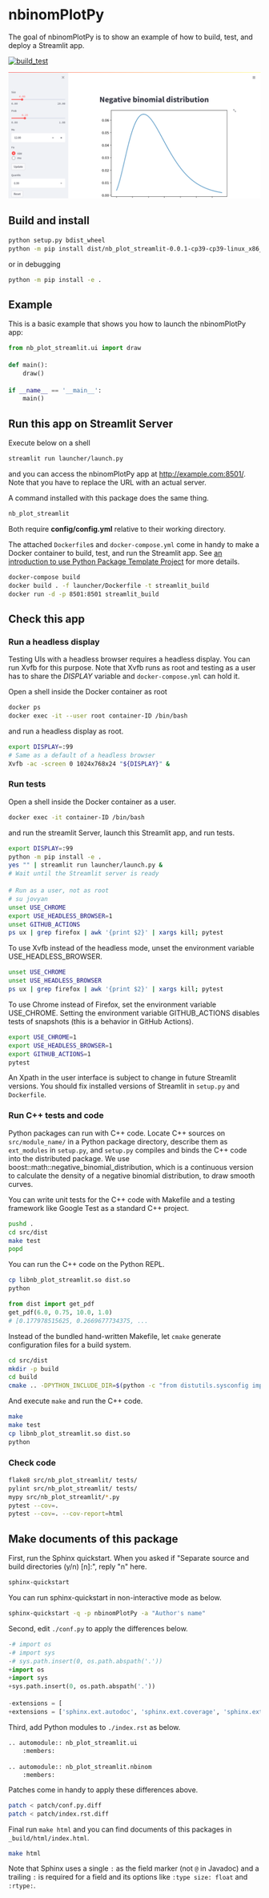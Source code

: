 # nbinomPlotPy

The goal of nbinomPlotPy is to show an example of how to build, test, and deploy a Streamlit app.

[![build_test](https://github.com/zettsu-t/nbinomPlotPy/workflows/build_test/badge.svg)](https://github.com/zettsu-t/nbinomPlotPy/actions)

![Sample Page](tests/data/screen_shot_initial.png)

## Build and install

``` bash
python setup.py bdist_wheel
python -m pip install dist/nb_plot_streamlit-0.0.1-cp39-cp39-linux_x86_64.whl
```

or in debugging

``` bash
python -m pip install -e .
```

## Example

This is a basic example that shows you how to launch the nbinomPlotPy app:

``` python
from nb_plot_streamlit.ui import draw

def main():
    draw()

if __name__ == '__main__':
    main()
```

## Run this app on Streamlit Server

Execute below on a shell

``` bash
streamlit run launcher/launch.py
```

and you can access the nbinomPlotPy app at <http://example.com:8501/>. Note that you have to replace the URL with an actual server.

A command installed with this package does the same thing.

``` bash
nb_plot_streamlit
```

Both require **config/config.yml** relative to their working directory.

The attached `Dockerfile`s and `docker-compose.yml` come in handy to make a Docker container to build, test, and run the Streamlit app. See [an introduction to use Python Package Template Project](https://github.com/zettsu-t/create-py-package) for more details.

``` bash
docker-compose build
docker build . -f launcher/Dockerfile -t streamlit_build
docker run -d -p 8501:8501 streamlit_build
```

## Check this app

### Run a headless display

Testing UIs with a headless browser requires a headless display. You can run Xvfb for this purpose. Note that Xvfb runs as root and testing as a user has to share the *DISPLAY* variable and `docker-compose.yml` can hold it.

Open a shell inside the Docker container as root

``` bash
docker ps
docker exec -it --user root container-ID /bin/bash
```

and run a headless display as root.

``` bash
export DISPLAY=:99
# Same as a default of a headless browser
Xvfb -ac -screen 0 1024x768x24 "${DISPLAY}" &
```

### Run tests

Open a shell inside the Docker container as a user.

``` bash
docker exec -it container-ID /bin/bash
```

and run the streamlit Server, launch this Streamlit app, and run tests.

``` bash
export DISPLAY=:99
python -m pip install -e .
yes "" | streamlit run launcher/launch.py &
# Wait until the Streamlit server is ready

# Run as a user, not as root
# su jovyan
unset USE_CHROME
export USE_HEADLESS_BROWSER=1
unset GITHUB_ACTIONS
ps ux | grep firefox | awk '{print $2}' | xargs kill; pytest
```

To use Xvfb instead of the headless mode, unset the environment variable USE_HEADLESS_BROWSER.

``` bash
unset USE_CHROME
unset USE_HEADLESS_BROWSER
ps ux | grep firefox | awk '{print $2}' | xargs kill; pytest
```

To use Chrome instead of Firefox, set the environment variable USE_CHROME. Setting the environment variable GITHUB_ACTIONS disables tests of snapshots (this is a behavior in GitHub Actions).

``` bash
export USE_CHROME=1
export USE_HEADLESS_BROWSER=1
export GITHUB_ACTIONS=1
pytest
```

An Xpath in the user interface is subject to change in future Streamlit versions. You should fix installed versions of Streamlit in `setup.py` and `Dockerfile`.

### Run C++ tests and code

Python packages can run with C++ code. Locate C++ sources on `src/module_name/` in a Python package directory, describe them as `ext_modules` in `setup.py`, and `setup.py` compiles and binds the C++ code into the distributed package. We use boost::math::negative_binomial_distribution, which is a continuous version to calculate the density of a negative binomial distribution, to draw smooth curves.

You can write unit tests for the C++ code with Makefile and a testing framework like Google Test as a standard C++ project.

``` bash
pushd .
cd src/dist
make test
popd
```

You can run the C++ code on the Python REPL.

``` bash
cp libnb_plot_streamlit.so dist.so
python
```

``` python
from dist import get_pdf
get_pdf(6.0, 0.75, 10.0, 1.0)
# [0.177978515625, 0.2669677734375, ...
```

Instead of the bundled hand-written Makefile, let `cmake` generate configuration files for a build system.

``` bash
cd src/dist
mkdir -p build
cd build
cmake .. -DPYTHON_INCLUDE_DIR=$(python -c "from distutils.sysconfig import get_python_inc; print(get_python_inc())") -DPYTHON_LIBRARY=$(python -m find_libpython)
```

And execute `make` and run the C++ code.

``` bash
make
make test
cp libnb_plot_streamlit.so dist.so
python
```

### Check code

``` bash
flake8 src/nb_plot_streamlit/ tests/
pylint src/nb_plot_streamlit/ tests/
mypy src/nb_plot_streamlit/*.py
pytest --cov=.
pytest --cov=. --cov-report=html
```

## Make documents of this package

First, run the Sphinx quickstart. When you asked if "Separate source and build directories (y/n) [n]:", reply "n" here.

``` bash
sphinx-quickstart
```

You can run sphinx-quickstart in non-interactive mode as below.

``` bash
sphinx-quickstart -q -p nbinomPlotPy -a "Author's name"
```

Second, edit `./conf.py` to apply the differences below.

``` python
-# import os
-# import sys
-# sys.path.insert(0, os.path.abspath('.'))
+import os
+import sys
+sys.path.insert(0, os.path.abspath('.'))

-extensions = [
+extensions = ['sphinx.ext.autodoc', 'sphinx.ext.coverage', 'sphinx.ext.napoleon'
```

Third, add Python modules to `./index.rst` as below.

```
.. automodule:: nb_plot_streamlit.ui
    :members:

.. automodule:: nb_plot_streamlit.nbinom
    :members:
```

Patches come in handy to apply these differences above.

``` bash
patch < patch/conf.py.diff
patch < patch/index.rst.diff
```

Final run `make html` and you can find documents of this packages in `_build/html/index.html`.

``` bash
make html
```

Note that Sphinx uses a single `:` as the field marker (not `@` in Javadoc) and a trailing `:` is required for a field and its options like `:type size: float` and `:rtype:`.
